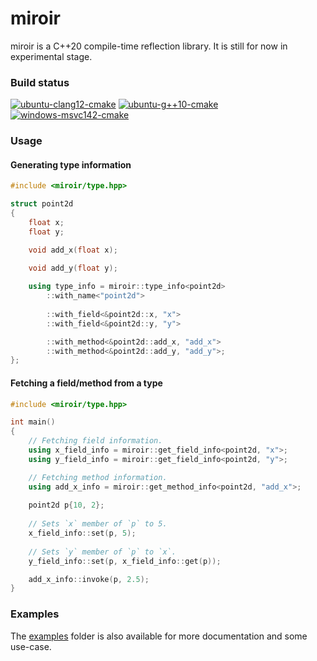 # miroir

miroir is a C++20 compile-time reflection library. It is still for now in experimental stage.

### Build status

[![ubuntu-clang12-cmake](https://github.com/SylEze/miroir/actions/workflows/ubuntu-clang12-cmake.yml/badge.svg)](https://github.com/SylEze/miroir/actions/workflows/ubuntu-clang12-cmake.yml) [![ubuntu-g++10-cmake](https://github.com/SylEze/miroir/actions/workflows/ubuntu-g++10-cmake.yml/badge.svg)](https://github.com/SylEze/miroir/actions/workflows/ubuntu-g++10-cmake.yml) [![windows-msvc142-cmake](https://github.com/SylEze/miroir/actions/workflows/windows-msvc142-cmake.yml/badge.svg)](https://github.com/SylEze/miroir/actions/workflows/windows-msvc142-cmake.yml)

### Usage

#### Generating type information

```cpp
#include <miroir/type.hpp>

struct point2d
{
    float x;
    float y;

    void add_x(float x);

    void add_y(float y);
    
    using type_info = miroir::type_info<point2d>
        ::with_name<"point2d">
        
        ::with_field<&point2d::x, "x">
        ::with_field<&point2d::y, "y">

        ::with_method<&point2d::add_x, "add_x">
        ::with_method<&point2d::add_y, "add_y">;
};
```

#### Fetching a field/method from a type

```cpp
#include <miroir/type.hpp>

int main()
{
    // Fetching field information.
    using x_field_info = miroir::get_field_info<point2d, "x">; 
    using y_field_info = miroir::get_field_info<point2d, "y">;

    // Fetching method information.
    using add_x_info = miroir::get_method_info<point2d, "add_x">;
    
    point2d p{10, 2};
    
    // Sets `x` member of `p` to 5.
    x_field_info::set(p, 5);
    
    // Sets `y` member of `p` to `x`.
    y_field_info::set(p, x_field_info::get(p));

    add_x_info::invoke(p, 2.5);
}
```

### Examples

The [examples](examples) folder is also available for more documentation and some use-case.